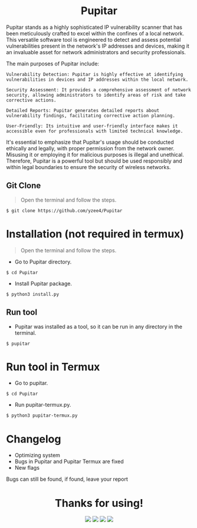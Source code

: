 <h1 align="center">Pupitar</h1>

Pupitar stands as a highly sophisticated IP vulnerability scanner that has been meticulously crafted to excel within the confines of a local network. This versatile software tool is engineered to detect and assess potential vulnerabilities present in the network's IP addresses and devices, making it an invaluable asset for network administrators and security professionals.

The main purposes of Pupitar include:

    Vulnerability Detection: Pupitar is highly effective at identifying vulnerabilities in devices and IP addresses within the local network.

    Security Assessment: It provides a comprehensive assessment of network security, allowing administrators to identify areas of risk and take corrective actions.

    Detailed Reports: Pupitar generates detailed reports about vulnerability findings, facilitating corrective action planning.

    User-Friendly: Its intuitive and user-friendly interface makes it accessible even for professionals with limited technical knowledge.

It's essential to emphasize that Pupitar's usage should be conducted ethically and legally, with proper permission from the network owner. Misusing it or employing it for malicious purposes is illegal and unethical. Therefore, Pupitar is a powerful tool but should be used responsibly and within legal boundaries to ensure the security of wireless networks.

## Git Clone
> Open the terminal and follow the steps.
```
$ git clone https://github.com/yzee4/Pupitar
```
# Installation (not required in termux)
> Open the terminal and follow the steps.
- Go to Pupitar directory.
```
$ cd Pupitar
```
- Install Pupitar package.
```
$ python3 install.py
```
## Run tool
- Pupitar was installed as a tool, so it can be run in any directory in the terminal.
```
$ pupitar
```
# Run tool in Termux
- Go to pupitar.
```
$ cd Pupitar
```
- Run pupitar-termux.py.
```
$ python3 pupitar-termux.py
```

# Changelog
- Optimizing system
- Bugs in Pupitar and Pupitar Termux are fixed
- New flags

Bugs can still be found, if found, leave your report 

<h1 align="center">Thanks for using!</h1>
<p align="center">
  <img src="https://img.shields.io/badge/Author-Yzee4-green?colorA=%23006400&colorB=%23ff8c00&style=flat-square">
  <img src="https://img.shields.io/badge/Made%20in-Brazil-green?colorA=%23006400&colorB=%23ff8c00&style=flat-square">
  <img src="https://img.shields.io/badge/License-MIT-green?colorA=%23191970cd&colorB=%23ff8c00&style=flat_square">
  <img src="https://img.shields.io/badge/Written%20In-Python-green?colorA=%23191970cd&colorB=%23ff8c00&style=flat-square">
</p>
